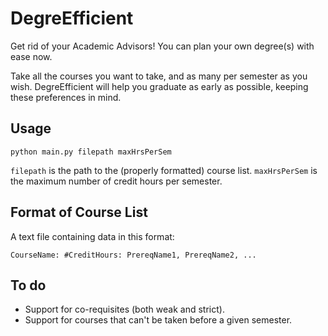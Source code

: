 # DegreEfficient

Get rid of your Academic Advisors! You can plan your own degree(s) with ease now.

Take all the courses you want to take, and as many per semester as you wish.
DegreEfficient will help you graduate as early as possible, keeping these preferences in mind.

## Usage

`python main.py filepath maxHrsPerSem`

`filepath` is the path to the (properly formatted) course list. `maxHrsPerSem` is the maximum number of credit hours per semester. 

## Format of Course List

A text file containing data in this format:

`
CourseName: #CreditHours: PrereqName1, PrereqName2, ...
`

## To do

 * Support for co-requisites (both weak and strict).
 * Support for courses that can't be taken before a given semester. 
